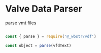 
# Valve Data Parser

parse vmt files
```javascript

const { parse } = require('@_wbstr/vdf')

const object = parse(vfdText)

```